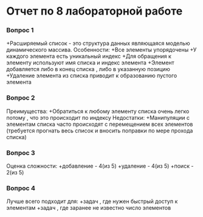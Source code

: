 # Отчет по 8 лабораторной работе 

### Вопрос 1
+Расширяемый список - это структура данных являющаяся моделью динамического массива.
Особенности:
+Все элементы упорядочены
+У каждого элемента есть уникальный индекс
+Для обращения к элементу используют имя списка и индекс элемента
+Элемент добавляется либо в конец списка , либо в указанную позицию
+Удаление элемента из списка приводит к образованию пустого элемента
### Вопрос 2
Преимущества:
+Обратиться к любому элементу списка очень легко потому , что это происходит по индексу 
Недостатки:
+Манипуляции с элементам списка часто происходят с перемещением всех элементов (требуется прогнать весь список и вносить поправки по мере прохода списка)
### Вопрос 3
Оценка сложности:
+добавление - 4(из 5)
+удаление - 4(из 5)
+поиск - 2(из 5)
### Вопрос 4 
Лучше всего подходит для:
+задач , где нужен быстрый доступ к элементам
+задач , где заранее не известно число элементов 